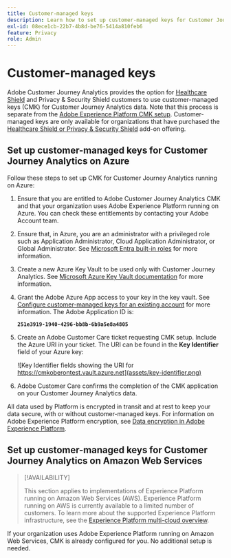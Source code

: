 ```yaml
---
title: Customer-managed keys
description: Learn how to set up customer-managed keys for Customer Journey Analytics.
exl-id: 08ece1cb-22b7-4b8d-be76-5414a810feb6
feature: Privacy
role: Admin
---
```

# Customer-managed keys

Adobe Customer Journey Analytics provides the option for [Healthcare Shield](https://www.adobe.com/trust/compliance/hipaa-ready.html) and Privacy & Security Shield customers to use customer-managed keys (CMK) for Customer Journey Analytics data. Note that this process is separate from the [Adobe Experience Platform CMK setup](https://experienceleague.adobe.com/docs/experience-platform/landing/governance-privacy-security/customer-managed-keys.html). Customer-managed keys are only available for organizations that have purchased the [Healthcare Shield or Privacy & Security Shield](https://experienceleague.adobe.com/docs/customer-data-management-voices-events/events/governance/healthcare-shield.html) add-on offering.

## Set up customer-managed keys for Customer Journey Analytics on Azure

Follow these steps to set up CMK for Customer Journey Analytics running on Azure:

1. Ensure that you are entitled to Adobe Customer Journey Analytics CMK and that your organization uses Adobe Experience Platform running on Azure. You can check these entitlements by contacting your Adobe Account team.
1. Ensure that, in Azure, you are an administrator with a privileged role such as Application Administrator, Cloud Application Administrator, or Global Administrator. See [Microsoft Entra built-in roles](https://learn.microsoft.com/en-us/azure/active-directory/roles/permissions-reference) for more information.
1. Create a new Azure Key Vault to be used only with Customer Journey Analytics. See [Microsoft Azure Key Vault documentation](https://learn.microsoft.com/en-us/azure/key-vault/general/) for more information.
1. Grant the Adobe Azure App access to your key in the key vault. See [Configure customer-managed keys for an existing account](https://learn.microsoft.com/en-us/azure/storage/common/customer-managed-keys-configure-cross-tenant-existing-account?toc=%2Fazure%2Fstorage%2Fblobs%2Ftoc.json&tabs=powershell-preview%2Cazure-portal#the-customer-grants-the-service-providers-app-access-to-the-key-in-the-key-vault) for more information. The Adobe Application ID is:

   **`251e3919-1940-4296-bb8b-6b9a5e8a4805`**

1. Create an Adobe Customer Care ticket requesting CMK setup. Include the Azure URI in your ticket. The URI can be found in the **Key Identifier** field of your Azure key:

   ![Key Identifier fields showing the URI for https://cmkoberontest.vault.azure.net](assets/key-identifier.png)

1. Adobe Customer Care confirms the completion of the CMK application on your Customer Journey Analytics data.

All data used by Platform is encrypted in transit and at rest to keep your data secure, with or without customer-managed keys. For information on Adobe Experience Platform encryption, see [Data encryption in Adobe Experience Platform](https://experienceleague.adobe.com/docs/experience-platform/landing/governance-privacy-security/encryption.html).

## Set up customer-managed keys for Customer Journey Analytics on Amazon Web Services

>[!AVAILABILITY]
>
>This section applies to implementations of Experience Platform running on Amazon Web Services (AWS). Experience Platform running on AWS is currently available to a limited number of customers. To learn more about the supported Experience Platform infrastructure, see the [Experience Platform multi-cloud overview](https://experienceleague.adobe.com/en/docs/experience-platform/landing/multi-cloud).

If your organization uses Adobe Experience Platform running on Amazon Web Services, CMK is already configured for you. No additional setup is needed.
